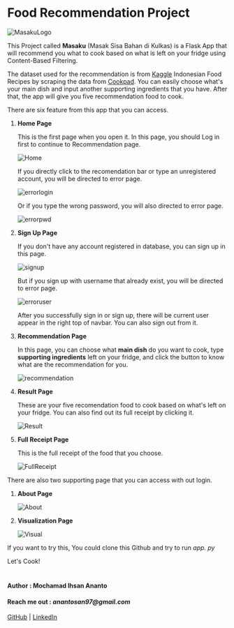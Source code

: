 # Food Recommendation Project

![MasakuLogo](/screenshot/Masaku_Logo.png)

This Project called **Masaku** (Masak Sisa Bahan di Kulkas) is a Flask App that will recommend you what to cook based on what is left on your fridge using Content-Based Filtering.

The dataset used for the recommendation is from [Kaggle](https://www.kaggle.com/canggih/indonesian-food-recipes) Indonesian Food Recipes by scraping the data from [Cookpad](https://www.cookpad.com). You can easily choose what's your main dish and input another supporting ingredients that you have. After that, the app will give you five recommendation food to cook.

There are six feature from this app that you can access.

1. **Home Page**

    This is the first page when you open it. In this page, you should Log in first to continue to Recommendation page.

    ![Home](/screenshot/home.PNG)

    If you directly click to the recomendation bar or type an unregistered account, you will be directed to error page.

    ![errorlogin](/screenshot/error_loginfirst.PNG)

    Or if you type the wrong password, you will also directed to error page.

    ![errorpwd](/screenshot/error_wrongpwd.PNG)

2. **Sign Up Page**

    If you don't have any account registered in database, you can sign up in this page.

    ![signup](/screenshot/signup.PNG)

    But if you sign up with username that already exist, you will be directed to error page.

    ![erroruser](/screenshot/error_userexist.PNG)

    After you successfully sign in or sign up, there will be current user appear in the right top of navbar. You can also sign out from it.

3. **Recommendation Page**

     In this page, you can choose what **main dish** do you want to cook, type **supporting ingredients** left on your fridge, and click the button to know what are the recommendation for you.

    ![recommendation](/screenshot/recommendation.PNG)

4. **Result Page**

    These are your five recomendation food to cook based on what's left on your fridge. You can also find out its full receipt by clicking it.

    ![Result](/screenshot/result.PNG)

5. **Full Receipt Page**
    
    This is the full receipt of the food that you choose. 

    ![FullReceipt](/screenshot/full_receipt.PNG)

There are also two supporting page that you can access with out login.

1. **About Page**

    ![About](/screenshot/About.PNG)

2. **Visualization Page**

    ![Visual](/screenshot/visualize.PNG)

If you want to try this, You could clone this Github and try to run _app. py_

Let's Cook!


#
#### Author : Mochamad Ihsan Ananto
#### Reach me out : _anantosan97@gmail.com_

[GitHub](https://github.com/anantosan)
|
[LinkedIn](https://www.linkedin.com/in/mochamad-ihsan-ananto-4a70b8123/)
